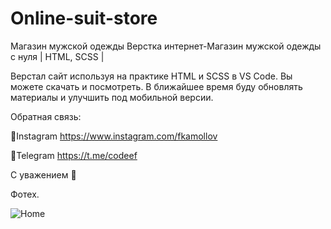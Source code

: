 # Online-suit-store

Магазин мужской одежды
Верстка интернет-Магазин мужской одежды с нуля | HTML, SCSS |

Верстал сайт используя на практике HTML и SCSS в VS Code. 
Вы можете скачать и посмотреть. В ближайшее время буду обновлять материалы и улучшить под мобильной версии.

Обратная связь:

📌Instagram  https://www.instagram.com/fkamollov

📌Telegram   https://t.me/codeef


С уважением 🌿

Фотех.

![Home](https://user-images.githubusercontent.com/55693215/103431700-8079ec00-4be5-11eb-8939-51809596eb50.png)

